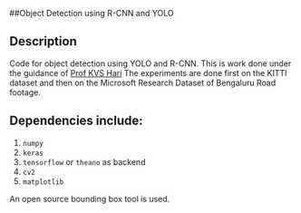 ##Object Detection using R-CNN and YOLO 

Description
---

Code for object detection using YOLO and R-CNN. 
This is work done under the guidance of [Prof KVS Hari](http://www.ece.iisc.ernet.in/~hari/) 
The experiments are done first on the KITTI dataset and then on the Microsoft Research Dataset of Bengaluru Road footage.

Dependencies include:
----
1. `numpy`
2. `keras`
3. `tensorflow` or `theano` as backend
4. `cv2`
5. `matplotlib`

An open source bounding box tool is used. 
